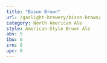 ```yaml
---
title: "Bison Brown"
url: /gaslight-brewery/bison-brown/
category: North American Ale
style: American-Style Brown Ale
abv: 5
ibu: 0
srm: 0
upc: 0
---
```


